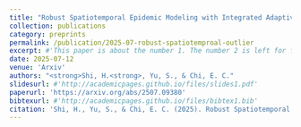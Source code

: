 ```yaml
---
title: "Robust Spatiotemporal Epidemic Modeling with Integrated Adaptive Outlier Detection"
collection: publications
category: preprints
permalink: /publication/2025-07-robust-spatiotemproal-outlier
excerpt: #'This paper is about the number 1. The number 2 is left for future work.'
date: 2025-07-12
venue: 'Arxiv'
authors: "<strong>Shi, H.<strong>, Yu, S., & Chi, E. C."
slidesurl: #'http://academicpages.github.io/files/slides1.pdf'
paperurl: 'https://arxiv.org/abs/2507.09380'
bibtexurl: #'http://academicpages.github.io/files/bibtex1.bib'
citation: 'Shi, H., Yu, S., & Chi, E. C. (2025). Robust Spatiotemporal Epidemic Modeling with Integrated Adaptive Outlier Detection. arXiv preprint arXiv:2507.09380.'
---
```

<!-- ## Abstract
In epidemic modeling, outliers can distort parameter estimation and ultimately lead to misguided public health decisions. Although there are existing robust methods that can mitigate this distortion, the ability to simultaneously detect outliers is equally vital for identifying potential disease hotspots. In this work, we introduce a robust spatiotemporal generalized additive model (RST-GAM) to address this need. We accomplish this with a mean-shift parameter to quantify and adjust for the effects of outliers and rely on adaptive Lasso regularization to model the sparsity of outlying observations. We use univariate polynomial splines and bivariate penalized splines over triangulations to estimate the functional forms and a data-thinning approach for data-adaptive weight construction. We derive a scalable proximal algorithm to estimate model parameters by minimizing a convex negative log-quasi-likelihood function. Our algorithm uses adaptive step-sizes to ensure global convergence of the resulting iterate sequence. We establish error bounds and selection consistency for the estimated parameters and demonstrate our model's effectiveness through numerical studies under various outlier scenarios. Finally, we demonstrate the practical utility of RST-GAM by analyzing county-level COVID-19 infection data in the United States, highlighting its potential to inform public health decision-making. -->
